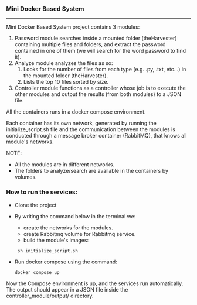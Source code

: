 ### Mini Docker Based System
___
Mini Docker Based System project contains 3 modules:

1. Password module searches inside a mounted folder (theHarvester) containing multiple files and folders, and extract the password contained in one of them (we will search for the word password to find it).
2. Analyze module analyzes the files as so:
   1. Looks for the number of files from each type (e.g. .py, .txt, etc...) in the mounted folder (theHarvester). 
   2. Lists the top 10 files sorted by size.
3. Controller module functions as a controller whose job is to execute the other modules and output the results (from both modules) to a JSON file.

All the containers runs in a docker compose environment.

Each container has its own network, generated by running the initialize_script.sh file and the communication between 
the modules is conducted through a message broker container (RabbitMQ), that knows all module's networks.

NOTE:
* All the modules are in different networks.
* The folders to analyze/search are available in the containers by volumes.


### How to run the services:
   - Clone the project

   - By writing the command below in the terminal we:
     - create the networks for the modules.
     - create Rabbitmq volume for Rabbitmq service.
     - build the module's images:
     ```
      sh initialize_script.sh
     ```

   - Run docker compose using the command:
      ```
      docker compose up
      ```
    
Now the Compose environment is up, and the services run automatically.
The output should appear in a JSON file inside the controller_module/output/ directory.